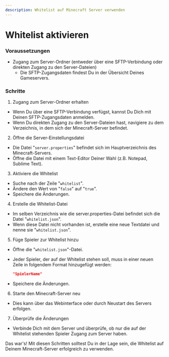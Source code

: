 ```yaml
---
description: Whitelist auf Minecraft Server verwenden
---
```


# Whitelist aktivieren

### Voraussetzungen

* Zugang zum Server-Ordner (entweder über eine SFTP-Verbindung oder direkten Zugang zu den Server-Dateien)
  * Die SFTP-Zugangsdaten findest Du in der Übersicht Deines Gameservers.

### Schritte

1. Zugang zum Server-Ordner erhalten

* Wenn Du über eine SFTP-Verbindung verfügst, kannst Du Dich mit Deinen SFTP-Zugangsdaten anmelden.
* Wenn Du direkten Zugang zu den Server-Dateien hast, navigiere zu dem Verzeichnis, in dem sich der Minecraft-Server befindet.

2. Öffne die Server-Einstellungsdatei

* Die Datei "`server.properties`" befindet sich im Hauptverzeichnis des Minecraft-Servers.
* Öffne die Datei mit einem Text-Editor Deiner Wahl (z.B. Notepad, Sublime Text).

3. Aktiviere die Whitelist

* Suche nach der Zeile "`whitelist`".
* Ändere den Wert von "`false`" auf "`true`".
* Speichere die Änderungen.

4. Erstelle die Whitelist-Datei

* Im selben Verzeichnis wie die server.properties-Datei befindet sich die Datei "`whitelist.json`".
* Wenn diese Datei nicht vorhanden ist, erstelle eine neue Textdatei und nenne sie "`whitelist.json`".

5. Füge Spieler zur Whitelist hinzu

* Öffne die "`whitelist.json`"-Datei.
*   Jeder Spieler, der auf der Whitelist stehen soll, muss in einer neuen Zeile in folgendem Format hinzugefügt werden:

    ```json
    "SpielerName"
    ```

* Speichere die Änderungen.

6. Starte den Minecraft-Server neu

* Dies kann über das Webinterface oder durch Neustart des Servers erfolgen.

7. Überprüfe die Änderungen

* Verbinde Dich mit dem Server und überprüfe, ob nur die auf der Whitelist stehenden Spieler Zugang zum Server haben.

Das war's! Mit diesen Schritten solltest Du in der Lage sein, die Whitelist auf Deinem Minecraft-Server erfolgreich zu verwenden.
